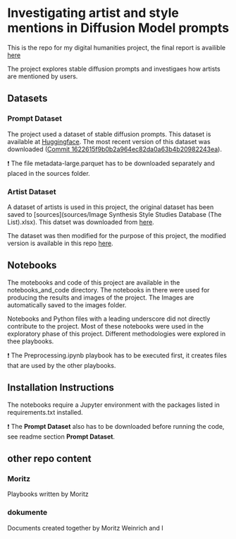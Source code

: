 # Investigating artist and style mentions in Diffusion Model prompts

This is the repo for my digital humanities project, the final report is availible [here](report.pdf)

The project explores stable diffusion prompts and investigaes how artists are mentioned by users.

## Datasets

### Prompt Dataset

The project used a dataset of stable diffusion prompts. This dataset is available at [Huggingface](https://huggingface.co/datasets/poloclub/diffusiondb/blob/main/metadata-large.parquet). The most recent version of this dataset was downloaded ([Commit 1622615f9b0b2a964ec82da0a63b4b20982243ea](https://huggingface.co/datasets/poloclub/diffusiondb/commit/1622615f9b0b2a964ec82da0a63b4b20982243ea)).


:heavy_exclamation_mark: The file metadata-large.parquet has to be downloaded separately and placed in the sources folder.

### Artist Dataset

A dataset of artists is used in this project, the original dataset has been saved to [sources](sources/Image Synthesis Style Studies Database (The List).xlsx). This datset was downloaded from [here](https://docs.google.com/spreadsheets/d/14xTqtuV3BuKDNhLotB_d1aFlBGnDJOY0BRXJ8-86GpA/edit#gid=0).

The dataset was then modified for the purpose of this project, the modified version is available in this repo [here](sources/artist_info.csv).




## Notebooks

The motebooks and code of this project are available in the notebooks_and_code directory.
The notebooks in there were used for producing the results and images of the project.
The Images are automatically saved to the images folder.


Notebooks and Python files with a leading underscore did not directly contribute to the project. Most of these notebooks were used in the exploratory phase of this project. Different methodologies were explored in thee playbooks.

:heavy_exclamation_mark: The Preprocessing.ipynb playbook has to be executed first, it creates files that are used by the other playbooks.

## Installation Instructions

The notebooks require a Jupyter environment with the packages listed in requirements.txt installed.

:heavy_exclamation_mark: The **Prompt Dataset** also has to be downloaded before running the code, see readme section **Prompt Dataset**.


## other repo content

### Moritz

Playbooks written by Moritz

### dokumente

Documents created together by Moritz Weinrich and I